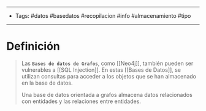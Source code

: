 -------------
- Tags:  #datos #basedatos #recopilacion #info #almacenamiento #tipo
----------------------------
# Definición

> Las **`Bases de datos de Grafos`**, como [[Neo4j]], también pueden ser vulnerables a [[SQL Injection]]. En estas [[Bases de Datos]], se utilizan consultas para acceder a los objetos que se han almacenado en la base de datos.
> 
> Una base de datos orientada a grafos almacena datos relacionados con entidades y las relaciones entre entidades.

